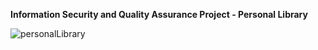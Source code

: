 **Information Security and Quality Assurance Project - Personal Library**


![personalLibrary](https://user-images.githubusercontent.com/55439246/83590181-800a6b80-a598-11ea-93ec-37335ff8238c.png)
